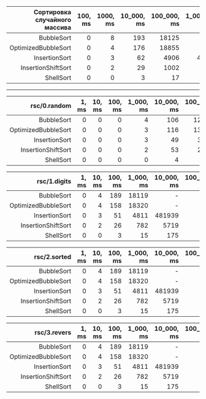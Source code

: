 Сортировка случайного массива|100, ms|1000, ms|10_000, ms|100_000, ms|1_000_000, ms
---:|---:|---:|---:|---:|---:
BubbleSort|0|8|193|18125|-
OptimizedBubbleSort|0|4|176|18855|-
InsertionSort|0|3|62|4906|481813
InsertionShiftSort|0|2|29|1002|5727
ShellSort|0|0|3|17|167

---

rsc/0.random|1, ms|10, ms|100, ms|1_000, ms|10_000, ms|100_000, ms|1_000_000, ms|10_000_000, ms
---:|---:|---:|---:|---:|---:|---:|---:|---:
BubbleSort|0|0|0|4|106|12920|-|-
OptimizedBubbleSort|0|0|0|3|116|13035|-|-
InsertionSort|0|0|0|3|49|3691|357487|-
InsertionShiftSort|0|0|0|2|53|2346|236888|-
ShellSort|0|0|0|0|4|23|166|2646

rsc/1.digits|1, ms|10, ms|100, ms|1_000, ms|10_000, ms|100_000, ms|1_000_000, ms|10_000_000, ms
---:|---:|---:|---:|---:|---:|---:|---:|---:
BubbleSort|0|4|189|18119|-
OptimizedBubbleSort|0|4|158|18320|-
InsertionSort|0|3|51|4811|481939
InsertionShiftSort|0|2|26|782|5719
ShellSort|0|0|3|15|175

rsc/2.sorted|1, ms|10, ms|100, ms|1_000, ms|10_000, ms|100_000, ms|1_000_000, ms|10_000_000, ms
---:|---:|---:|---:|---:|---:|---:|---:|---:
BubbleSort|0|4|189|18119|-
OptimizedBubbleSort|0|4|158|18320|-
InsertionSort|0|3|51|4811|481939
InsertionShiftSort|0|2|26|782|5719
ShellSort|0|0|3|15|175

rsc/3.revers|1, ms|10, ms|100, ms|1_000, ms|10_000, ms|100_000, ms|1_000_000, ms|10_000_000, ms
---:|---:|---:|---:|---:|---:|---:|---:|---:
BubbleSort|0|4|189|18119|-
OptimizedBubbleSort|0|4|158|18320|-
InsertionSort|0|3|51|4811|481939
InsertionShiftSort|0|2|26|782|5719
ShellSort|0|0|3|15|175
